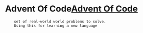 # Advent Of Code[Advent Of Code](https://adventofcode.com/)

        set of real-world world problems to solve.
        Using this for learning a new language
